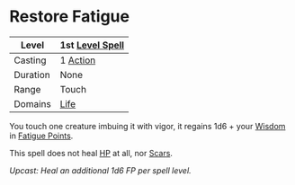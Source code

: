 # Restore Fatigue

|Level|1st [Level Spell](../../../Spell%20Level.md)|
|-----|---------------|
|Casting|1 [Action](../../../../Game%20Procedures/Action.md)|
|Duration|None|
|Range|Touch|
|Domains|[Life](../../../Spell%20Domains/Life.md)|

You touch one creature imbuing it with vigor, it regains 1d6 + your [Wisdom](../../../../Player%20Characters/Chosen%20Statistics/Wisdom.md) in [Fatigue Points](../../../../Player%20Characters/Derived%20Statistics/Fatigue%20Points.md).

This spell does not heal [HP](../../../../Player%20Characters/Derived%20Statistics/Health%20Points.md) at all, nor [Scars](../../../../Player%20Characters/Derived%20Statistics/Scars.md).

*Upcast: Heal an additional 1d6 FP per spell level.*
